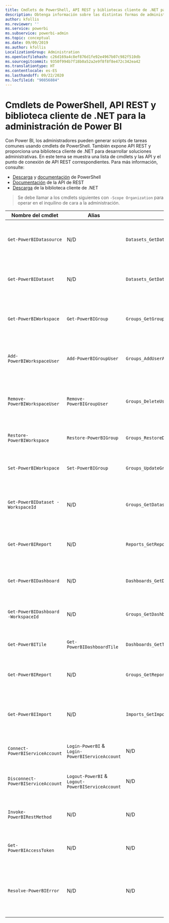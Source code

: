 ```yaml
---
title: Cmdlets de PowerShell, API REST y bibliotecas cliente de .NET para administradores
description: Obtenga información sobre las distintas formas de administrar Power BI a través de scripts y API de programación.
author: kfollis
ms.reviewer: ''
ms.service: powerbi
ms.subservice: powerbi-admin
ms.topic: conceptual
ms.date: 09/09/2019
ms.author: kfollis
LocalizationGroup: Administration
ms.openlocfilehash: c26d169a4c8ef876d1fe92e4967b07c982f510db
ms.sourcegitcommit: 9350f994b7f18b0a52a2e9f8f8f8e472c342ea42
ms.translationtype: HT
ms.contentlocale: es-ES
ms.lasthandoff: 09/22/2020
ms.locfileid: "90856884"
---
```

# <a name="powershell-cmdlets-rest-apis-and-net-client-library-for-power-bi-administration"></a>Cmdlets de PowerShell, API REST y biblioteca cliente de .NET para la administración de Power BI
Con Power BI, los administradores pueden generar scripts de tareas comunes usando cmdlets de PowerShell. También expone API REST y proporciona una biblioteca cliente de .NET para desarrollar soluciones administrativas. En este tema se muestra una lista de cmdlets y las API y el punto de conexión de API REST correspondientes. Para más información, consulte:

- [Descarga](https://www.powershellgallery.com/packages/MicrosoftPowerBIMgmt/) y [documentación](/powershell/power-bi/overview?view=powerbi-ps) de PowerShell
- [Documentación](/rest/api/power-bi/admin) de la API de REST
- [Descarga](https://www.nuget.org/packages/Microsoft.PowerBI.Api/) de la biblioteca cliente de .NET

> Se debe llamar a los cmdlets siguientes con `-Scope Organization` para operar en el inquilino de cara a la administración.

| **Nombre del cmdlet** | **Alias** | **API** | **Punto de conexión de la API de REST** | **Descripción** |
| --- | --- | --- | --- | --- |
| `Get-PowerBIDatasource` | N/D | `Datasets_GetDataSourcesAsAdmin` | /v1.0/myorg/admin/datasets/{datasetkey}/datasources | Obtiene los orígenes de datos de un conjunto de datos determinado. |
| `Get-PowerBIDataset` | N/D | `Datasets_GetDatasetsAsAdmin` | /v1.0/myorg/admin/datasets | Obtiene la lista completa de conjuntos de datos de un inquilino de Power BI. |
| `Get-PowerBIWorkspace` | `Get-PowerBIGroup` | `Groups_GetGroupsAsAdmin` | /v1.0/myorg/admin/groups | Obtiene la lista completa de áreas de trabajo de un inquilino de Power BI. |
| `Add-PowerBIWorkspaceUser` | `Add-PowerBIGroupUser` | `Groups_AddUserAsAdmin` | /v1.0/myorg/admin/groups/{groupId}/users | Agrega un usuario como miembro a un área de trabajo determinada. |
| `Remove-PowerBIWorkspaceUser` | `Remove-PowerBIGroupUser` | `Groups_DeleteUserAsAdmin` | /v1.0/myorg/admin/groups/{groupId}/users/{user} | Quita un usuario de la lista de miembros de un área de trabajo determinada. |
| `Restore-PowerBIWorkspace` |`Restore-PowerBIGroup` | `Groups_RestoreDeletedGroupAsAdmin` | /v1.0/myorg/admin/groups/{groupId}/restore | Restaura un área de trabajo eliminada. |
| `Set-PowerBIWorkspace` |`Set-PowerBIGroup` | `Groups_UpdateGroupAsAdmin` | /v1.0/myorg/admin/groups/{groupId} | Actualiza las propiedades de un área de trabajo determinada. |
| `Get-PowerBIDataset -WorkspaceId` | N/D | `Groups_GetDatasetsAsAdmin` | /v1.0/myorg/admin/groups/{group\_id}/datasets | Obtiene los conjuntos de datos de un área de trabajo determinada. |
| `Get-PowerBIReport` | N/D | `Reports_GetReportsAsAdmin` | /v1.0/myorg/admin/reports | Obtiene la lista completa de informes de un inquilino de Power BI. |
| `Get-PowerBIDashboard` | N/D | `Dashboards_GetDashboardsAsAdmin` | /v1.0/myorg/admin/dashboards | Obtiene la lista completa de paneles de un inquilino de Power BI. |
| `Get-PowerBIDashboard -WorkspaceId` | N/D | `Groups_GetDashboardsAsAdmin` | /v1.0/myorg/admin/groups/{group\_id}/dashboards | Obtiene los paneles de un área de trabajo determinada. |
| `Get-PowerBITile` | `Get-PowerBIDashboardTile` | `Dashboards_GetTilesAsAdmin` | /v1.0/myorg/admin/dashboards/{dashboard\_id}/tiles | Obtiene los iconos de un panel determinado. |
| `Get-PowerBIReport` | N/D | `Groups_GetReportsAsAdmin` | /v1.0/myorg/admin/groups/{group\_id}/reports | Obtiene los informes de un área de trabajo determinada. |
| `Get-PowerBIImport` | N/D | `Imports_GetImportsAsAdmin` | /v1.0/myorg/admin/imports | Obtiene la lista completa de importaciones de un inquilino de Power BI. |
| `Connect-PowerBIServiceAccount` | `Login-PowerBI` &  `Login-PowerBIServiceAccount` | N/D | N/D | Inicia sesión en Power BI y comienza una sesión. |
| `Disconnect-PowerBIServiceAccount` | `Logout-PowerBI` & `Logout-PowerBIServiceAccount` | N/D | N/D | Cierra sesión en Power BI y cierra la sesión existente. |
| `Invoke-PowerBIRestMethod`| N/D | N/D | N/D | Envía llamadas de API de REST arbitrarias a Power BI. |
| `Get-PowerBIAccessToken`| N/D | N/D | N/D | Obtiene el token de acceso de Power BI en una sesión. |
| `Resolve-PowerBIError`| N/D | N/D | N/D | Obtiene información detallada de un error relativo a llamadas de cmdlet incorrectas. |